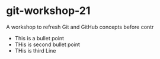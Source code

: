 # git-workshop-21

A workshop to refresh Git and GitHub concepts before contr

-   This is a bullet point
-   THis is second bullet point
-   THis is third Line